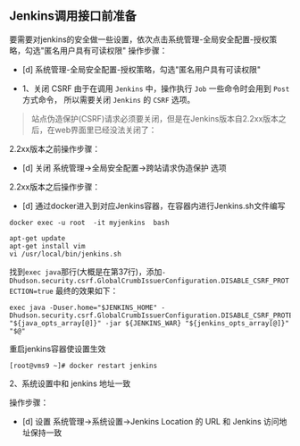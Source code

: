 ## Jenkins调用接口前准备
要需要对jenkins的安全做一些设置，依次点击系统管理-全局安全配置-授权策略，勾选"匿名用户具有可读权限"
操作步骤：
- [d] 系统管理-全局安全配置-授权策略，勾选"匿名用户具有可读权限"

- 1、关闭 CSRF
由于在调用 `Jenkins` 中，操作执行 `Job` 一些命令时会用到 `Post` 方式命令，
所以需要关闭 `Jenkins` 的 `CSRF` 选项。
>站点伪造保护(CSRF)请求必须要关闭，但是在Jenkins版本自2.2xx版本之后，在web界面里已经没法关闭了：


2.2xx版本之前操作步骤：
- [d] 关闭 系统管理->全局安全配置->跨站请求伪造保护 选项

2.2xx版本之后操作步骤：
- [d] 通过docker进入到对应Jenkins容器，在容器内进行Jenkins.sh文件编写
```shell
docker exec -u root  -it myjenkins  bash

apt-get update
apt-get install vim
vi /usr/local/bin/jenkins.sh
```

找到`exec java`那行(大概是在第37行)，添加`-Dhudson.security.csrf.GlobalCrumbIssuerConfiguration.DISABLE_CSRF_PROTECTION=true`
最终的效果如下：

```shell
exec java -Duser.home="$JENKINS_HOME" -Dhudson.security.csrf.GlobalCrumbIssuerConfiguration.DISABLE_CSRF_PROTECTION=true "${java_opts_array[@]}" -jar ${JENKINS_WAR} "${jenkins_opts_array[@]}" "$@"
```
重启jenkins容器使设置生效
```shell
[root@vms9 ~]# docker restart jenkins
```
2、系统设置中和 jenkins 地址一致

操作步骤：
- [d] 设置 系统管理->系统设置->Jenkins Location 的 URL 和 Jenkins 访问地址保持一致